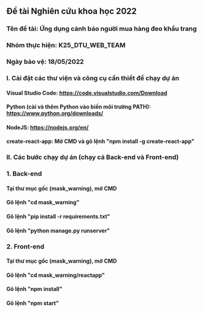 ## Đề tài Nghiên cứu khoa học 2022

### Tên đề tài: Ứng dụng cảnh báo người mua hàng đeo khẩu trang

### Nhóm thực hiện: K25_DTU_WEB_TEAM

### Ngày bảo vệ: 18/05/2022

### I. Cài đặt các thư viện và công cụ cần thiết để chạy dự án

#### Visual Studio Code: https://code.visualstudio.com/Download

#### Python (cài và thêm Python vào biến môi trường PATH): https://www.python.org/downloads/

#### NodeJS: https://nodejs.org/en/

#### create-react-app: Mở CMD và gõ lệnh "npm install -g create-react-app"

### II. Các bước chạy dự án (chạy cả Back-end và Front-end)

### 1. Back-end

#### Tại thư mục gốc (mask_warning), mở CMD

#### Gõ lệnh "cd mask_warning"

#### Gõ lệnh "pip install -r requirements.txt"

#### Gõ lệnh "python manage.py runserver"

### 2. Front-end

#### Tại thư mục gốc (mask_warning), mở CMD

#### Gõ lệnh "cd mask_warning/reactapp"

#### Gõ lệnh "npm install"

#### Gõ lệnh "npm start"
